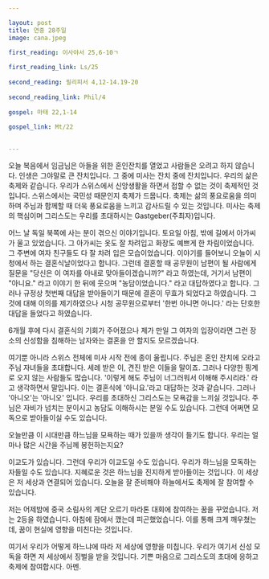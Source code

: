 ```yaml
---

layout: post
title: 연중 28주일 
image: cana.jpeg

first_reading: 이사야서 25,6-10ㄱ
 
first_reading_link: Ls/25
 
second_reading: 필리피서 4,12-14.19-20
 
second_reading_link: Phil/4
 
gospel: 마태 22,1-14
 
gospel_link: Mt/22 
 

---
```

 
오늘 복음에서 임금님은 아들을 위한 혼인잔치를 열었고 사람들은 오려고 하지 않습니다. 인생은 그야말로 큰 잔치입니다. 그 중에 미사는 잔치 중에 잔치입니다. 우리의 삶은 축제와 같습니다. 우리가 스위스에서 신앙생활을 하면서 접할 수 없는 것이 축제적인 것입니다. 스위스에서는 국민성 때문인지 축제가 드뭅니다. 축제는 삶의 풍요로움을 의미하며 주님과 함께할 때 더욱 풍요로움을 느끼고 감사드릴 수 있는 것입니다. 미사는 축제의 핵심이며 그리스도는 우리를 초대하시는 Gastgeber(주최자)입니다.

어느 날 독일 북쪽에 사는 분이 겪으신 이야기입니다. 토요일 아침, 밖에 길에서 아가씨가 울고 있었습니다. 그 아가씨는 옷도 잘 차려입고 화장도 예쁘게 한 차림이었습니다. 그 주변에 여자 친구들도 다 잘 차려 입은 모습이었습니다. 이야기를 들어보니 오늘이 시청에서 하는 결혼식날이었다고 합니다. 그런데 결혼할 때 공무원이 남편이 될 사람에게 질문을 "당신은 이 여자를 아내로 맞아들이겠습니까?" 라고 하였는데, 거기서 남편이 "아니요." 라고 이야기 한 뒤에 웃으며 "농담이었습니다." 라고 대답하였다고 합니다. 그러나 규정상 첫번째 대답을 받아들이기 때문에 결혼이 무효가 되었다고 하였습니다. 그것에 대해 이의를 제기하였으나 시청 공무원으로부터 '한번 아니면 아니다.' 라는 단호한 대답을 들었다고 하였습니다.

6개월 후에 다시 결혼식의 기회가 주어졌으나 제가 만일 그 여자의 입장이라면 그런 장소의 신성함을 침해하는 남자와는 결혼을 안 할지도 모르겠습니다.

여기뿐 아니라 스위스 전체에 미사 시작 전에 종이 울립니다. 주님은 혼인 잔치에 오라고 주님 자녀들을 초대합니다. 세례 받은 이, 견진 받은 이들을 말이죠. 그러나 다양한 핑계로 오지 않는 사람들도 많습니다. '이렇게 해도 주님이 너그러워서 이해해 주시리라.' 라고 생각하면서 말입니다. 이는 결혼식에 '아니요.'라고 대답하는 것과 같습니다. 그러나 '아니오'는 '아니오' 입니다. 우리를 초대하신 그리스도는 모욕감을 느끼실 것입니다. 주님은 자비가 넘치는 분이시고 농담도 이해하시는 분일 수도 있습니다. 그런데 어쩌면 모독으로 받아들이실 수도 있습니다.

오늘만큼 이 시대만큼 하느님을 모욕하는 때가 있을까 생각이 들기도 합니다. 우리는 얼마나 많은 시간을 주님께 봉헌하는지요?

이교도가 있습니다. 그런데 우리가 이교도일 수도 있습니다. 우리가 하느님을 모독하는 자들일 수도 있습니다. 지혜로운 것은 하느님을 진지하게 받아들이는 것입니다. 이 세상은 저 세상과 연결되어 있습니다. 오늘을 잘 준비해야 하늘에서도 축제에 잘 참여할 수 있습니다.

저는 어제밤에 중국 소림사의 계단 오르기 마라톤 대회에 참여하는 꿈을 꾸었습니다. 저는 2등을 하였습니다. 아침에 잠에서 깼는데 피곤했었습니다. 이를 통해 크게 깨우쳤는데, 꿈이 현실에 영향을 미친다는 것입니다.

여기서 우리가 어떻게 하느냐에 따라 저 세상에 영향을 미칩니다. 우리가 여기서 신성 모독을 하면 저 세상에서 징벌을 받을 것입니다. 기쁜 마음으로 그리스도의 초대에 응하고 축제에 참여합시다. 아멘.
